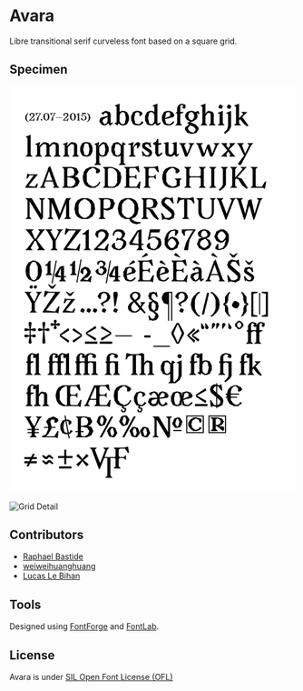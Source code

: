 # Avara

Libre transitional serif curveless font based on a square grid.

## Specimen

![Specimen 1](https://raw.githubusercontent.com/LucasLeBihan/Avara/Lucas/documentation/images/SPECIMEN2.jpg)

![Grid Detail](https://raw.githubusercontent.com/LucasLeBihan/Avara/Lucas/documentation/images/grid-detail.svg)

## Contributors

- [Raphael Bastide](http://raphaelbastide.com)
- [weiweihuanghuang](https://github.com/weiweihuanghuang/)
- [Lucas Le Bihan](http://www.lucaslebihan.fr)

## Tools

Designed using [FontForge](http://fontforge.sourceforge.net/) and [FontLab](http://www.fontlab.com/).

## License

Avara is under [SIL Open Font License (OFL)](http://scripts.sil.org/cms/scripts/page.php?site_id=nrsi&id=OFL "SIL Open Font License")
